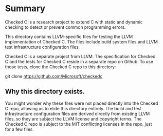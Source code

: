 # Summary

Checked C is a research project to extend C with
static and dynamic checking to detect or prevent
common programming errors. 

This directory contains LLVM-specific files for 
testing the LLVM implementation of Checked C.
The files include build system files and LLVM
test infrastructure configuration files.

Checked C is a separate project from LLVM.
The specification for Checked C and the tests
for Checked C reside in a separate repo on
Github.   To use those tests, clone the
Checked C repo to this directory:

git clone https://github.com/Microsoft/checkedc

## Why this directory exists.

You might wonder why these files were not
placed directly into the Checked C repo,
allowing us to elide this directory entirely.
The build and test infrastructure configuration
files are derived directly from existing LLVM files,
so they are subject the LLVM license and copyright
terms.  The Checked C repo is subject to the MIT
conflicting licenses in the repo, just for a few files.



